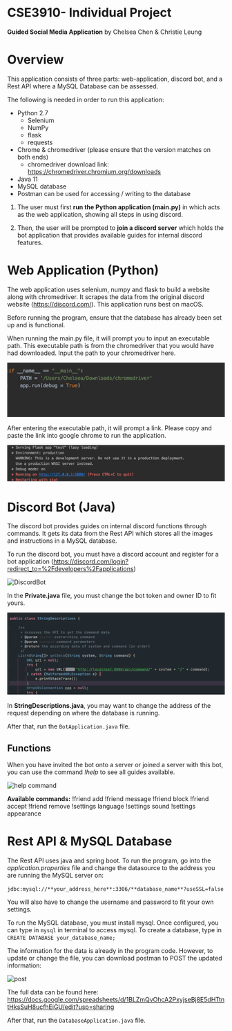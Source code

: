 # CSE3910- Individual Project

**Guided Social Media Application**
by Chelsea Chen & Christie Leung

# Overview
This application consists of three parts: web-application, discord bot, and a Rest API where a MySQL Database can be assessed. 

The following is needed in order to run this application:
- Python 2.7
    - Selenium
    - NumPy
    - flask
    - requests
- Chrome & chromedriver (please ensure that the version matches on both ends)
    - chromedriver download link: https://chromedriver.chromium.org/downloads
- Java  11
- MySQL database
- Postman can be used for accessing / writing to the database


1. The user must first **run the Python application (main.py)** in which acts as the web application, showing all steps in using discord. 

2. Then, the user will be prompted to **join a discord server** which holds the bot application that provides available guides for internal discord features.

# Web Application (Python)
The web application uses selenium, numpy and flask to build a website along with chromedriver. It scrapes the data from the original discord website (https://discord.com/). This application runs best on macOS. 

Before running the program, ensure that the database has already been set up and is functional.

When running the main.py file, it will prompt you to input an executable path. This executable path is from the chromedriver that you would have had downloaded. Input the path to your chromedriver here.

![ExecutablePath](images/executablePath.png)

After entering the executable path, it will prompt a link. Please copy and paste the link into google chrome to run the application. 

![link](images/link.png)

# Discord Bot (Java)
The discord bot provides guides on internal discord functions through commands. It gets its data from the Rest API which stores all the images and instructions in a MySQL database. 

To run the discord bot, you must have a discord account and register for a bot application (https://discord.com/login?redirect_to=%2Fdevelopers%2Fapplications) 

![DiscordBot](https://cdn.discordapp.com/attachments/667562078038654976/830168330883039282/unknown.png)

In the **Private.java** file, you must change the bot token and owner ID to fit yours.


![StringDescriptions](images/stringDescriptions.png)

In **StringDescriptions.java**, you may want to change the address of the request depending on where the database is running.

After that, run the `BotApplication.java` file.

## Functions
When you have invited the bot onto a server or joined a server with this bot, you can use the command *!help* to see all guides available. 

![help command](https://cdn.discordapp.com/attachments/667562078038654976/830169457666162728/unknown.png)

**Available commands:**
!friend add
!friend message
!friend block
!friend accept
!friend remove
!settings language
!settings sound
!settings appearance

# Rest API & MySQL Database
The Rest API uses java and spring boot. To run the program, go into the *application.properties* file and change the datasource to the address you are running the MySQL server on:

`jdbc:mysql://**your_address_here**:3306/**database_name**?useSSL=false`

You will also have to change the username and password to fit your own settings.

To run the MySQL database, you must install mysql. Once configured, you can type in `mysql` in terminal to access mysql. To create a database, type in `CREATE DATABASE your_database_name;`

The information for the data is already in the program code. However, to update or change the file, you can download postman to POST the updated information:

![post](https://cdn.discordapp.com/attachments/667562078038654976/830171943830683718/unknown.png)

The full data can be found here: https://docs.google.com/spreadsheets/d/1BLZmQvOhcA2PxyjseBj8E5dHTtntHksSuH8ucfhEiGU/edit?usp=sharing

After that, run the `DatabaseApplication.java` file.



